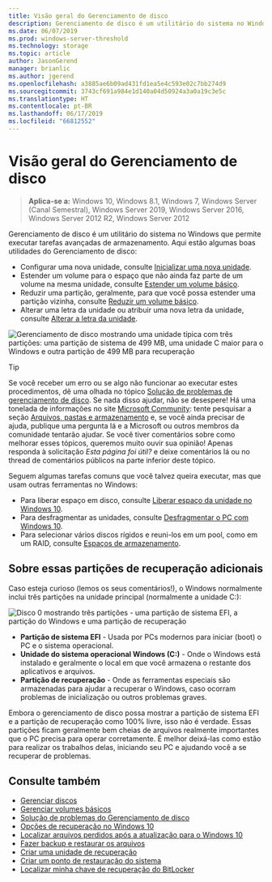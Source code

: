 ```yaml
---
title: Visão geral do Gerenciamento de disco
description: Gerenciamento de disco é um utilitário do sistema no Windows que permite a você executar tarefas avançadas de armazenamento, como inicializar uma nova unidade, estender volumes, reduzir partições e alterar letras da unidade.
ms.date: 06/07/2019
ms.prod: windows-server-threshold
ms.technology: storage
ms.topic: article
author: JasonGerend
manager: brianlic
ms.author: jgerend
ms.openlocfilehash: a3885ae6b09ad431fd1ea5e4c593e02c7bb274d9
ms.sourcegitcommit: 3743cf691a984e1d140a04d50924a3a0a19c3e5c
ms.translationtype: HT
ms.contentlocale: pt-BR
ms.lasthandoff: 06/17/2019
ms.locfileid: "66812552"
---
```

# <a name="overview-of-disk-management"></a>Visão geral do Gerenciamento de disco

> **Aplica-se a:** Windows 10, Windows 8.1, Windows 7, Windows Server (Canal Semestral), Windows Server 2019, Windows Server 2016, Windows Server 2012 R2, Windows Server 2012

Gerenciamento de disco é um utilitário do sistema no Windows que permite executar tarefas avançadas de armazenamento. Aqui estão algumas boas utilidades do Gerenciamento de disco:

- Configurar uma nova unidade, consulte [Inicializar uma nova unidade](initialize-new-disks.md).
- Estender um volume para o espaço que não ainda faz parte de um volume na mesma unidade, consulte [Estender um volume básico](extend-a-basic-volume.md).
- Reduzir uma partição, geralmente, para que você possa estender uma partição vizinha, consulte [Reduzir um volume básico](shrink-a-basic-volume.md).
- Alterar uma letra da unidade ou atribuir uma nova letra da unidade, consulte [Alterar a letra da unidade](change-a-drive-letter.md).

![Gerenciamento de disco mostrando uma unidade típica com três partições: uma partição de sistema de 499 MB, uma unidade C maior para o Windows e outra partição de 499 MB para recuperação](media/disk-management.png)

> [!TIP]
>  Se você receber um erro ou se algo não funcionar ao executar estes procedimentos, dê uma olhada no tópico [Solução de problemas de gerenciamento de disco](troubleshooting-disk-management.md). Se nada disso ajudar, não se desespere! Há uma tonelada de informações no site [Microsoft Community](https://answers.microsoft.com/en-us/windows): tente pesquisar a seção [Arquivos, pastas e armazenamento](https://answers.microsoft.com/en-us/windows/forum/windows_10-files?sort=lastreplydate&dir=desc&tab=All&status=all&mod=&modAge=&advFil=&postedAfter=&postedBefore=&threadType=all&isFilterExpanded=true&tm=1514405359639) e, se você ainda precisar de ajuda, publique uma pergunta lá e a Microsoft ou outros membros da comunidade tentarão ajudar. Se você tiver comentários sobre como melhorar esses tópicos, queremos muito ouvir sua opinião! Apenas responda à solicitação *Esta página foi útil?* e deixe comentários lá ou no thread de comentários públicos na parte inferior deste tópico.

Seguem algumas tarefas comuns que você talvez queira executar, mas que usam outras ferramentas no Windows:

- Para liberar espaço em disco, consulte [Liberar espaço da unidade no Windows 10](https://support.microsoft.com/help/12425/windows-10-free-up-drive-space).
- Para desfragmentar as unidades, consulte [Desfragmentar o PC com Windows 10](https://support.microsoft.com/help/4026701/windows-defragment-your-windows-10-pc).
- Para selecionar vários discos rígidos e reuni-los em um pool, como em um RAID, consulte [Espaços de armazenamento](https://support.microsoft.com/help/12438/windows-10-storage-spaces).

## <a name="about-those-extra-recovery-partitions"></a>Sobre essas partições de recuperação adicionais

Caso esteja curioso (lemos os seus comentários!), o Windows normalmente inclui três partições na unidade principal (normalmente a unidade C:\):

![Disco 0 mostrando três partições - uma partição de sistema EFI, a partição do Windows e uma partição de recuperação](media/windows-partitions.png)

- **Partição de sistema EFI** - Usada por PCs modernos para iniciar (boot) o PC e o sistema operacional.
- **Unidade do sistema operacional Windows (C:)** - Onde o Windows está instalado e geralmente o local em que você armazena o restante dos aplicativos e arquivos.
- **Partição de recuperação** - Onde as ferramentas especiais são armazenadas para ajudar a recuperar o Windows, caso ocorram problemas de inicialização ou outros problemas graves.

Embora o gerenciamento de disco possa mostrar a partição de sistema EFI e a partição de recuperação como 100% livre, isso não é verdade. Essas partições ficam geralmente bem cheias de arquivos realmente importantes que o PC precisa para operar corretamente. É melhor deixá-las como estão para realizar os trabalhos delas, iniciando seu PC e ajudando você a se recuperar de problemas.

## <a name="see-also"></a>Consulte também

- [Gerenciar discos](manage-disks.md)
- [Gerenciar volumes básicos](manage-basic-volumes.md)
- [Solução de problemas do Gerenciamento de disco](troubleshooting-disk-management.md)
- [Opções de recuperação no Windows 10](https://support.microsoft.com/help/12415/windows-10-recovery-options)
- [Localizar arquivos perdidos após a atualização para o Windows 10](https://support.microsoft.com/help/12386/windows-10-find-lost-files-after-update)
- [Fazer backup e restaurar os arquivos](https://support.microsoft.com/help/17143/windows-10-back-up-your-files)
- [Criar uma unidade de recuperação](https://support.microsoft.com/help/4026852/windows-create-a-recovery-drive)
- [Criar um ponto de restauração do sistema](https://support.microsoft.com/help/4027538/windows-create-a-system-restore-point)
- [Localizar minha chave de recuperação do BitLocker](https://support.microsoft.com/help/4026181/windows-find-my-bitlocker-recovery-key)
